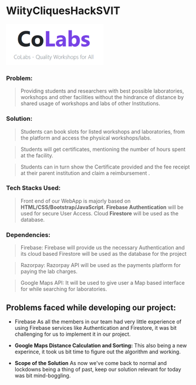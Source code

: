 # WiityCliquesHackSVIT

![CoLabs](images/logo.png)

### Problem:
> Providing students and researchers with best possible laboratories, workshops and other facilities without the hindrance of distance by shared usage of workshops and labs of other Institutions.

### Solution:
> Students can book slots for listed workshops  and laboratories, from the platform and access the physical workshops/labs.

> Students will get certificates, mentioning the number of hours spent at the facility.  

> Students can in turn show the Certificate provided and the fee receipt at their parent institution and claim a reimbursement .


### Tech Stacks Used: 

> Front end of our WebApp is majorly based on **HTML/CSS/Bootstrap/JavaScript**.
> **Firebase Authentication** will be used for secure User Access.
> Cloud **Firestore** will be used as the database.


### Dependencies:
> Firebase:
    Firebase will provide us the necessary Authentication and its cloud based Firestore will be used as the database for the project

> Razorpay:
    Razorpay API will be used as the payments platform for paying the lab charges.

> Google Maps API:
    It will be used to give user a Map based interface for
    while searching for laboratories.
    
## Problems faced while developing our project:
- Firebase 
        As all the members in our team had very little experience of using Firebase services like Authentication and Firestore, 
        it was bit challenging for us to implement it in our project.

- **Google Maps Distance Calculation and Sorting:**
        This also being a new experince, it took us bit time to figure out the algorithm and working.

- **Scope of the Solution**
        As now we've come back to normal and lockdowns being a thing of past, keep our solution relevant for today was bit mind-boggling.
